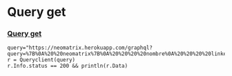 # Query get





### [Query get](https://neomatrixcode.github.io/Diana.jl/stable/client/#Query-get-1)

```text
query="https://neomatrix.herokuapp.com/graphql?query=%7B%0A%20%20neomatrix%7B%0A%20%20%20%20nombre%0A%20%20%20%20linkedin%0A%20%20%7D%0A%7D"
r = Queryclient(query)
r.Info.status == 200 && println(r.Data)
```

